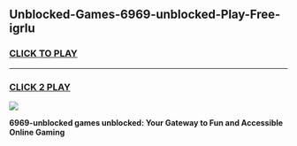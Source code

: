 
## Unblocked-Games-6969-unblocked-Play-Free-igrlu
<h3>
<a href="https://premium76.site?title=6969-unblocked&ref=23A">CLICK TO PLAY</a></h3>
<hr>

<h3>
<a href="https://premium76.site?title=6969-unblocked&ref=23A">CLICK 2 PLAY</a>
  
</h3>

<a href="https://premium76.site?title=6969-unblocked&ref=23A"><img src="https://clearcache.store/games.png"></a>


**6969-unblocked games unblocked: Your Gateway to Fun and Accessible Online Gaming**
